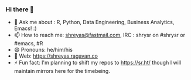 ### Hi there 👋

<!--
**shrysr/shrysr** is a ✨ _special_ ✨ repository because its `README.md` (this file) appears on your GitHub profile.

Here are some ideas to get you started:

- 🔭 I’m currently working on ...
- 🌱 I’m currently learning ...
- 👯 I’m looking to collaborate on ...
- 🤔 I’m looking for help with ...
- 💬 Ask me about : R, Python, Data Engineering, Business Analytics, Emacs! :) 
- 📫 How to reach me: [shreyas@fastmail.com](mailto:shreyas@fastmail.com), IRC : shrysr on #shrysr 
- 😄 Pronouns: he/him/his
- ⚡ Fun fact: ...
-->


- 💬 Ask me about : R, Python, Data Engineering, Business Analytics, Emacs! :) 
- 📫 How to reach me: [shreyas@fastmail.com](mailto:shreyas@fastmail.com), IRC : shrysr on #shrysr or #emacs, #R
- 😄 Pronouns: he/him/his
- 🏡 Web: https://shreyas.ragavan.co
- ⚡ Fun fact: I'm planning to shift my repos to https://sr.ht/ though I will maintain mirrors here for the timebeing. 
